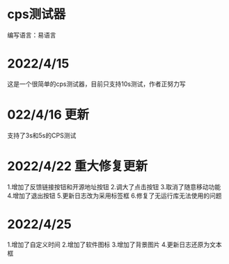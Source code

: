 # cps测试器
编写语言：易语言

# 2022/4/15 
这是一个很简单的cps测试器，目前只支持10s测试，作者正努力写

# 022/4/16 更新
支持了3s和5s的CPS测试

# 2022/4/22 重大修复更新
1.增加了反馈链接按钮和开源地址按钮
2.调大了点击按钮
3.取消了随意移动功能
4.增加了退出按钮
5.更新日志改为采用标签框
6.修复了无运行库无法使用的问题

# 2022/4/25
1.增加了自定义时间 
2.增加了软件图标 
3.增加了背景图片 
4.更新日志还原为文本框 
